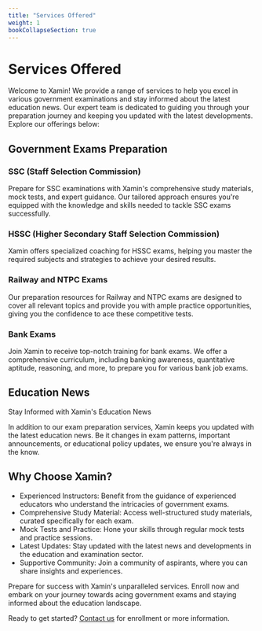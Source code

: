 ```yaml
---
title: "Services Offered"
weight: 1
bookCollapseSection: true
---
```


<!-- {{< blockquote author="Ray Dalio" quote="Principles are ways of successfully dealing with reality to get what you want out of life." >}} -->

# Services Offered

Welcome to Xamin! We provide a range of services to help you excel in various government examinations and stay informed about the latest education news. Our expert team is dedicated to guiding you through your preparation journey and keeping you updated with the latest developments. Explore our offerings below:

## Government Exams Preparation

### SSC (Staff Selection Commission)

Prepare for SSC examinations with Xamin's comprehensive study materials, mock tests, and expert guidance. Our tailored approach ensures you're equipped with the knowledge and skills needed to tackle SSC exams successfully.

### HSSC (Higher Secondary Staff Selection Commission)

Xamin offers specialized coaching for HSSC exams, helping you master the required subjects and strategies to achieve your desired results.

### Railway and NTPC Exams

Our preparation resources for Railway and NTPC exams are designed to cover all relevant topics and provide you with ample practice opportunities, giving you the confidence to ace these competitive tests.

### Bank Exams

Join Xamin to receive top-notch training for bank exams. We offer a comprehensive curriculum, including banking awareness, quantitative aptitude, reasoning, and more, to prepare you for various bank job exams.

## Education News

Stay Informed with Xamin's Education News

In addition to our exam preparation services, Xamin keeps you updated with the latest education news. Be it changes in exam patterns, important announcements, or educational policy updates, we ensure you're always in the know.

## Why Choose Xamin?

- Experienced Instructors: Benefit from the guidance of experienced educators who understand the intricacies of government exams.
- Comprehensive Study Material: Access well-structured study materials, curated specifically for each exam.
- Mock Tests and Practice: Hone your skills through regular mock tests and practice sessions.
- Latest Updates: Stay updated with the latest news and developments in the education and examination sector.
- Supportive Community: Join a community of aspirants, where you can share insights and experiences.

Prepare for success with Xamin's unparalleled services. Enroll now and embark on your journey towards acing government exams and staying informed about the education landscape.

Ready to get started? [Contact us](/contact) for enrollment or more information.
